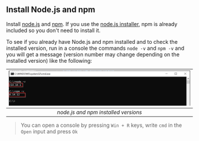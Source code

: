 ## Install Node.js and npm
Install [node.js](https://nodejs.org/en/) and [npm](https://docs.npmjs.com/downloading-and-installing-node-js-and-npm). If you use the [node.js installer](https://nodejs.org/en/download/), npm is already included so you don't need to install it. 

To see if you already have Node.js and npm installed and to check the installed version, run in a console the commands `node -v` and `npm -v` and you will get a message (version number may change depending on the installed version) like the following: 

|![node.js and npm versions](images/node_version.png)|
|:--:|
|*node.js and npm installed versions*|

> You can open a console by pressing `Win + R` keys, write `cmd` in the `Open` input and press `Ok`